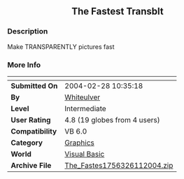 ﻿<div align="center">

## The Fastest Transblt


</div>

### Description

Make TRANSPARENTLY pictures fast
 
### More Info
 


<span>             |<span>
---                |---
**Submitted On**   |2004-02-28 10:35:18
**By**             |[Whiteulver](https://github.com/Planet-Source-Code/PSCIndex/blob/master/ByAuthor/whiteulver.md)
**Level**          |Intermediate
**User Rating**    |4.8 (19 globes from 4 users)
**Compatibility**  |VB 6\.0
**Category**       |[Graphics](https://github.com/Planet-Source-Code/PSCIndex/blob/master/ByCategory/graphics__1-46.md)
**World**          |[Visual Basic](https://github.com/Planet-Source-Code/PSCIndex/blob/master/ByWorld/visual-basic.md)
**Archive File**   |[The\_Fastes1756326112004\.zip](https://github.com/Planet-Source-Code/whiteulver-the-fastest-transblt__1-54327/archive/master.zip)








